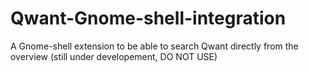 # Qwant-Gnome-shell-integration
A Gnome-shell extension to be able to search Qwant directly from the overview (still under developement, DO NOT USE)
